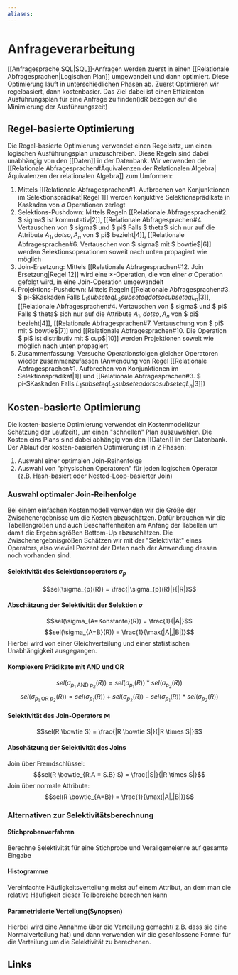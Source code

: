```yaml
---
aliases: 
---
```

# Anfrageverarbeitung 
[[Anfragesprache SQL|SQL]]-Anfragen werden zuerst in einen [[Relationale Abfragesprachen|Logischen Plan]] umgewandelt und dann optimiert. Diese Optimierung läuft in unterschiedlichen Phasen ab. 
Zuerst Optimieren wir regelbasiert, dann kostenbasier.
Das Ziel dabei ist einen Effizienten Ausführungsplan für eine Anfrage zu finden(idR bezogen auf die Minimierung der Ausführungszeit)
## Regel-basierte Optimierung
Die Regel-basierte Optimierung verwendet einen Regelsatz, um einen logischen Ausführungsplan umzuschreiben. Diese Regeln sind dabei unabhängig von den [[Daten]] in der Datenbank.
Wir verwenden die [[Relationale Abfragesprachen#Äquivalenzen der Relationalen Algebra|Äquivalenzen der relationalen Algebra]] zum Umformen:
1. Mittels  [[Relationale Abfragesprachen#1. Aufbrechen von Konjunktionen im Selektionsprädikat|Regel 1]] werden konjuktive Selektionsprädikate in Kaskaden von $\sigma$ Operationen zerlegt
2. Selektions-Pushdown: Mittels Regeln  [[Relationale Abfragesprachen#2. $ sigma$ ist kommutativ|2]],  [[Relationale Abfragesprachen#4. Vertauschen von $ sigma$ und $ pi$ Falls $ theta$ sich nur auf die Attribute $A_{1}, dotso,A_{n}$ von $ pi$ bezieht|4]],  [[Relationale Abfragesprachen#6. Vertauschen von $ sigma$ mit $ bowtie$|6]] werden Selektionsoperationen soweit nach unten propagiert wie möglich
3. Join-Ersetzung: Mittels  [[Relationale Abfragesprachen#12. Join Ersetzung|Regel 12]] wird eine $\times$-Operation, die von einer $\sigma$ Operation gefolgt wird, in eine Join-Operation umgewandelt
4. Projektions-Pushdown: Mittels Regeln  [[Relationale Abfragesprachen#3. $ pi-$Kaskaden Falls $L_{1} subseteq L_{2} subseteq dotso subseteq L_{n}$|3]],  [[Relationale Abfragesprachen#4. Vertauschen von $ sigma$ und $ pi$ Falls $ theta$ sich nur auf die Attribute $A_{1}, dotso,A_{n}$ von $ pi$ bezieht|4]],  [[Relationale Abfragesprachen#7. Vertauschung von $ pi$ mit $ bowtie$|7]] und  [[Relationale Abfragesprachen#10. Die Operation $ pi$ ist distributiv mit $ cup$|10]] werden Projektionen soweit wie möglich nach unten propagiert
5. Zusammenfassung: Versuche Operationsfolgen gleicher Operatoren wieder zusammenzufassen (Anwendung von Regel  [[Relationale Abfragesprachen#1. Aufbrechen von Konjunktionen im Selektionsprädikat|1]] und  [[Relationale Abfragesprachen#3. $ pi-$Kaskaden Falls $L_{1} subseteq L_{2} subseteq dotso subseteq L_{n}$|3]])
## Kosten-basierte Optimierung
Die kosten-basierte Optimierung verwendet ein Kostenmodell(zur Schätzung der Laufzeit), um einen "schnellen" Plan auszuwählen. Die Kosten eins Plans sind dabei abhängig von den [[Daten]] in der Datenbank.
Der Ablauf der kosten-basierten Optimierung ist in 2 Phasen:
1. Auswahl einer optimalen Join-Reihenfolge
2. Auswahl von "physischen Operatoren" für jeden logischen Operator (z.B. Hash-basiert oder Nested-Loop-basierter Join)
### Auswahl optimaler Join-Reihenfolge
Bei einem einfachen Kostenmodell verwenden wir die Größe der Zwischenergebnisse um die Kosten abzuschätzen. Dafür brauchen wir die Tabellengrößen und auch Beschaffenheiten am Anfang der Tabellen um damit die Ergebnisgrößen Bottom-Up abzuschätzen.
Die Zwischenergebnisgrößen Schätzen wir mit der "Selektivität" eines Operators, also wieviel Prozent der Daten nach der Anwendung dessen noch vorhanden sind.
#### Selektivität des Selektionsoperators $\sigma_{p}$
$$sel(\sigma_{p}(R)) = \frac{|\sigma_{p}(R)|}{|R|}$$
#### Abschätzung der Selektivität der Selektion $\sigma$
$$sel(\sigma_{A=Konstante}(R)) = \frac{1}{|A|}$$
$$sel(\sigma_{A=B}(R)) = \frac{1}{\max(|A|,|B|)}$$
Hierbei wird von einer Gleichverteilung und einer statistischen Unabhängigkeit ausgegangen.
#### Komplexere Prädikate mit AND und OR
$$sel(\sigma_{p_{1}\text{ AND }p_{2}}(R)) = sel(\sigma_{p_{1}}(R))*sel(\sigma_{p_{2}}(R))$$
$$sel(\sigma_{p_{1}\text{ OR }p_{2}}(R)) = sel(\sigma_{p_{1}}(R))+sel(\sigma_{p_{2}}(R))-sel(\sigma_{p_{1}}(R))*sel(\sigma_{p_{2}}(R))$$
#### Selektivität des Join-Operators $\bowtie$
$$sel(R \bowtie S) = \frac{|R \bowtie S|}{|R \times S|}$$
#### Abschätzung der Selektivität des Joins
Join über Fremdschlüssel:
$$sel(R \bowtie_{R.A = S.B} S) = \frac{|S|}{|R \times S|}$$
Join über normale Attribute:
$$sel(R \bowtie_{A=B}) = \frac{1}{\max(|A|,|B|)}$$
### Alternativen zur Selektivitätsberechnung
#### Stichprobenverfahren
Berechne Selektivität für eine Stichprobe und Verallgemeienre auf gesamte Eingabe
#### Histogramme
Vereinfachte Häufigkeitsverteilung meist auf einem Attribut, an dem man die relative Häufigkeit dieser Teilbereiche berechnen kann
#### Parametrisierte Verteilung(Synopsen)
Hierbei wird eine Annahme über die Verteilung gemacht( z.B. dass sie eine Normalverteilung hat) und dann verwenden wir die geschlossene Formel für die Verteilung um die Selektivität zu berechenen.
## Links
